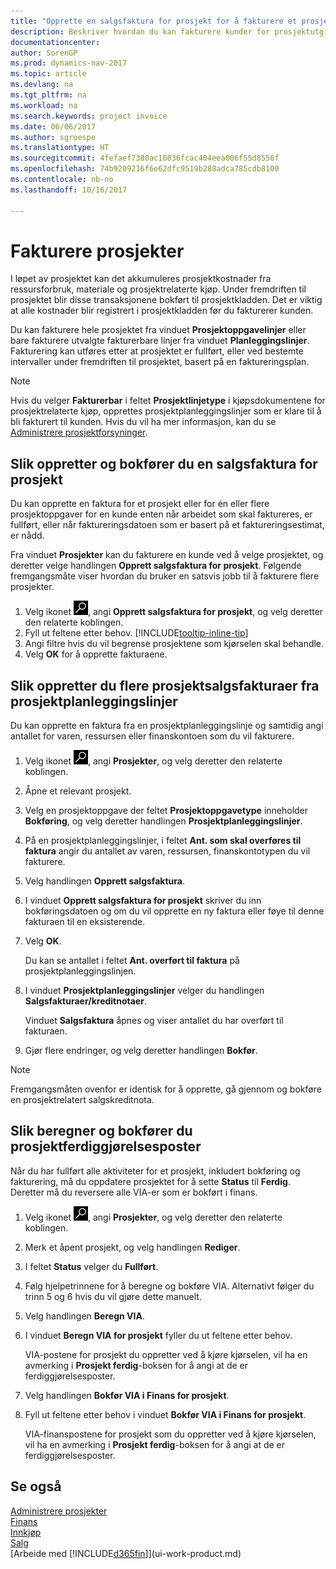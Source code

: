 ```yaml
---
title: "Opprette en salgsfaktura for prosjekt for å fakturere et prosjekt"
description: Beskriver hvordan du kan fakturere kunder for prosjektutgifter etter hvert som et prosjekt skrider frem.
documentationcenter: 
author: SorenGP
ms.prod: dynamics-nav-2017
ms.topic: article
ms.devlang: na
ms.tgt_pltfrm: na
ms.workload: na
ms.search.keywords: project invoice
ms.date: 06/06/2017
ms.author: sgroespe
ms.translationtype: HT
ms.sourcegitcommit: 4fefaef7380ac10836fcac404eea006f55d8556f
ms.openlocfilehash: 74b9209216f6e62dfc9519b288adca785cdb8100
ms.contentlocale: nb-no
ms.lasthandoff: 10/16/2017

---
```

# <a name="how-to-invoice-jobs"></a>Fakturere prosjekter
I løpet av prosjektet kan det akkumuleres prosjektkostnader fra ressursforbruk, materiale og prosjektrelaterte kjøp. Under fremdriften til prosjektet blir disse transaksjonene bokført til prosjektkladden. Det er viktig at alle kostnader blir registrert i prosjektkladden før du fakturerer kunden.

Du kan fakturere hele prosjektet fra vinduet **Prosjektoppgavelinjer** eller bare fakturere utvalgte fakturerbare linjer fra vinduet **Planleggingslinjer**. Fakturering kan utføres etter at prosjektet er fullført, eller ved bestemte intervaller under fremdriften til prosjektet, basert på en faktureringsplan.

> [!NOTE]  
>   Hvis du velger **Fakturerbar** i feltet **Prosjektlinjetype** i kjøpsdokumentene for prosjektrelaterte kjøp, opprettes prosjektplanleggingslinjer som er klare til å bli fakturert til kunden. Hvis du vil ha mer informasjon, kan du se [Administrere prosjektforsyninger](projects-how-manage-project-supplies.md).

## <a name="to-create-and-post-a-job-sales-invoice"></a>Slik oppretter og bokfører du en salgsfaktura for prosjekt
Du kan opprette en faktura for et prosjekt eller for én eller flere prosjektoppgaver for en kunde enten når arbeidet som skal faktureres, er fullført, eller når faktureringsdatoen som er basert på et faktureringsestimat, er nådd.

Fra vinduet **Prosjekter** kan du fakturere en kunde ved å velge prosjektet, og deretter velge handlingen **Opprett salgsfaktura for prosjekt**. Følgende fremgangsmåte viser hvordan du bruker en satsvis jobb til å fakturere flere prosjekter.  

1. Velg ikonet ![Søk etter side eller rapport](media/ui-search/search_small.png "Søk etter side eller rapport"), angi **Opprett salgsfaktura for prosjekt**, og velg deretter den relaterte koblingen.  
2. Fyll ut feltene etter behov. [!INCLUDE[tooltip-inline-tip](includes/tooltip-inline-tip_md.md)]
3. Angi filtre hvis du vil begrense prosjektene som kjørselen skal behandle.
4. Velg **OK** for å opprette fakturaene.  

## <a name="to-create-multiple-job-sales-invoices-from-job-planning-lines"></a>Slik oppretter du flere prosjektsalgsfakturaer fra prosjektplanleggingslinjer
Du kan opprette en faktura fra en prosjektplanleggingslinje og samtidig angi antallet for varen, ressursen eller finanskontoen som du vil fakturere.

1. Velg ikonet ![Søk etter side eller rapport](media/ui-search/search_small.png "Søk etter side eller rapport"), angi **Prosjekter**, og velg deretter den relaterte koblingen.
2. Åpne et relevant prosjekt.
3. Velg en prosjektoppgave der feltet **Prosjektoppgavetype** inneholder **Bokføring**, og velg deretter handlingen **Prosjektplanleggingslinjer**.  
4. På en prosjektplanleggingslinjer, i feltet **Ant. som skal overføres til faktura** angir du antallet av varen, ressursen, finanskontotypen du vil fakturere.  
5. Velg handlingen **Opprett salgsfaktura**.
6. I vinduet **Opprett salgsfaktura for prosjekt** skriver du inn bokføringsdatoen og om du vil opprette en ny faktura eller føye til denne fakturaen til en eksisterende.
7. Velg **OK**.  

    Du kan se antallet i feltet **Ant. overført til faktura** på prosjektplanleggingslinjen.
8. I vinduet **Prosjektplanleggingslinjer** velger du handlingen **Salgsfakturaer/kreditnotaer**.

    Vinduet **Salgsfaktura** åpnes og viser antallet du har overført til fakturaen.  
9. Gjør flere endringer, og velg deretter handlingen **Bokfør**.

> [!NOTE]  
>   Fremgangsmåten ovenfor er identisk for å opprette, gå gjennom og bokføre en prosjektrelatert salgskreditnota.

## <a name="to-calculate-and-post-job-completion-entries"></a>Slik beregner og bokfører du prosjektferdiggjørelsesposter
Når du har fullført alle aktiviteter for et prosjekt, inkludert bokføring og fakturering, må du oppdatere prosjektet for å sette **Status** til **Ferdig**. Deretter må du reversere alle VIA-er som er bokført i finans.

1. Velg ikonet ![Søk etter side eller rapport](media/ui-search/search_small.png "Søk etter side eller rapport"), angi **Prosjekter**, og velg deretter den relaterte koblingen.  
2. Merk et åpent prosjekt, og velg handlingen **Rediger**.
3. I feltet **Status** velger du **Fullført**.
4. Følg hjelpetrinnene for å beregne og bokføre VIA. Alternativt følger du trinn 5 og 6 hvis du vil gjøre dette manuelt.  
5. Velg handlingen **Beregn VIA**.
6. I vinduet **Beregn VIA for prosjekt** fyller du ut feltene etter behov.  

     VIA-postene for prosjekt du oppretter ved å kjøre kjørselen, vil ha en avmerking i **Prosjekt ferdig**-boksen for å angi at de er ferdiggjørelsesposter.  
7. Velg handlingen **Bokfør VIA i Finans for prosjekt**.
8. Fyll ut feltene etter behov i vinduet **Bokfør VIA i Finans for prosjekt**.  

     VIA-finanspostene for prosjekt som du oppretter ved å kjøre kjørselen, vil ha en avmerking i **Prosjekt ferdig**-boksen for å angi at de er ferdiggjørelsesposter.

## <a name="see-also"></a>Se også
[Administrere prosjekter](projects-manage-projects.md)  
[Finans](finance.md)  
[Innkjøp](purchasing-manage-purchasing.md)         
[Salg](sales-manage-sales.md)      
[Arbeide med [!INCLUDE[d365fin](includes/d365fin_md.md)]](ui-work-product.md)  

